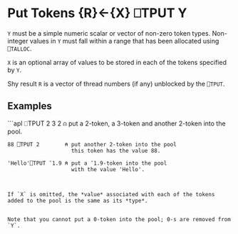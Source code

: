 <!-- Hidden search keywords -->
<div style="display: none;">
  ⎕TPUT TPUT
</div>






<h1 class="heading"><span class="name">Put Tokens</span> <span class="command">{R}←{X} ⎕TPUT Y</span></h1>



`Y` must be a simple numeric scalar or vector of non-zero token types. Non-integer values in `Y` must fall within a range that has been allocated using `⎕TALLOC`.


`X` is an optional array of values to be stored in each of the tokens specified by `Y`.


Shy result `R` is a vector of thread numbers (if any) unblocked by the `⎕TPUT`.


<h2 class="example">Examples</h2>
```apl
    ⎕TPUT 2 3 2       ⍝ put a 2-token, a 3-token and
                        another 2-token into the pool.
 
    88 ⎕TPUT 2        ⍝ put another 2-token into the pool
                        this token has the value 88.
 
    'Hello'⎕TPUT ¯1.9 ⍝ put a ¯1.9-token into the pool
                        with the value 'Hello'.
```


If `X` is omitted, the *value* associated with each of the tokens added to the pool is the same as its *type*.


Note that you cannot put a 0-token into the pool; 0-s are removed from `Y`.


